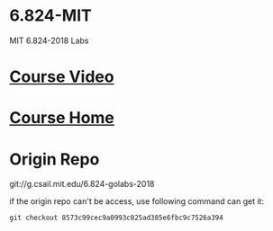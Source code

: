 # 6.824-MIT
MIT 6.824-2018 Labs

# [Course Video](https://www.bilibili.com/video/av38073607/?p=2)

# [Course Home](https://pdos.csail.mit.edu/6.824/index.html)

# Origin Repo
git://g.csail.mit.edu/6.824-golabs-2018

if the origin repo can't be access, use following command can get it:
```
git checkout 8573c99cec9a0993c025ad385e6fbc9c7526a394
```

